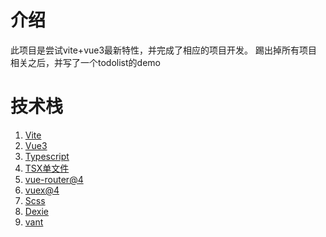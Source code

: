 # 介绍
此项目是尝试vite+vue3最新特性，并完成了相应的项目开发。
踢出掉所有项目相关之后，并写了一个todolist的demo


# 技术栈
1.  [Vite](https://vitejs.cn/)
2.  [Vue3](https://v3.cn.vuejs.org/)
3.  [Typescript](https://www.typescriptlang.org/zh/)
4.  [TSX单文件](https://github.com/vitejs/vite/tree/main/packages/plugin-vue-jsx)
5.  [vue-router@4](https://next.router.vuejs.org/zh/)
6.  [vuex@4](https://next.vuex.vuejs.org/zh/index.html)
7.  [Scss](https://sass-lang.com/)
8.  [Dexie](https://dexie.org/)
9.  [vant](https://vant-contrib.gitee.io/vant/v3/#/zh-CN/home)
